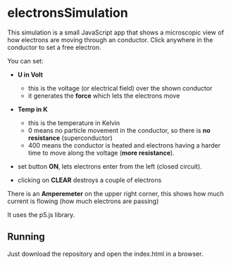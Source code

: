 # electronsSimulation

This simulation is a small JavaScript app that shows a microscopic view of how electrons are moving through an conductor. 
Click anywhere in the conductor to set a free electron.

You can set:
- **U in Volt**
  - this is the voltage (or electrical field) over the shown conductor
  - it generates the **force** which lets the electrons move
  
- **Temp in K**
  - this is the temperature in Kelvin
  - 0 means no particle movement in the conductor, so there is **no resistance** (superconductor)
  - 400 means the conductor is heated and electrons having a harder time to move along the voltage (**more resistance**).
  
- set button **ON**, lets electrons enter from the left (closed circuit).
- clicking on **CLEAR** destroys a couple of electrons

There is an **Amperemeter** on the upper right corner, this shows how much current is flowing (how much electrons are passing)

It uses the p5.js library.

## Running

Just download the repository and open the index.html in a browser.
